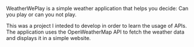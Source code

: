 WeatherWePlay is a simple weather application that helps you decide: Can you play or can you not play.

This was a project I inteded to develop in order to learn the usage of APIs. The application uses the OpenWeatherMap API to fetch the weather data and displays it in a simple website.
